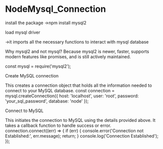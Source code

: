 # NodeMysql_Connection


install the package 
    ->npm install mysql2 

load mysql driver

->it imports all the necessary functions to interact with mysql database

Why mysql2 and not mysql?
Because mysql2 is newer, faster, supports modern features like promises, and is still actively maintained.

const mysql = require('mysql2');

Create MySQL connection

This creates a connection object that holds all the information needed to connect to your MySQL database.
const connection = mysql.createConnection({
  host: 'localhost',
  user: 'root',
  password: 'your_sql_password',
  database: 'node'
});

Connect to MySQL

This initiates the connection to MySQL using the details provided above.
It takes a callback function to handle success or error.
connection.connect((err) => {
  if (err) {
    console.error('Connection not Established:', err.message);
    return;
  }
  console.log('Connection Established');
});